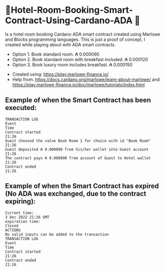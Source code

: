 # 🏡Hotel-Room-Booking-Smart-Contract-Using-Cardano-ADA 🏡
Is a hotel room booking Cardano ADA smart contract created using Marlowe and Blocks programming languages. This is just a proof of concept, I created while playing about with ADA smart contracts.
* Option 1. Book standard room. ₳ 0.000090
* Option 2. Book standard room with breakfast included. ₳ 0.000120
* Option 3. Book luxury room includes breakfast. ₳ 0.000150
- Created using: https://play.marlowe-finance.io/
- Help from: https://docs.cardano.org/marlowe/learn-about-marlowe/ and https://play.marlowe-finance.io/doc/marlowe/tutorials/index.html
## Example of when the Smart Contract has been executed:
```
TRANSACTION LOG
Event
Time
Contract started
21:26
Guest choosed the value Book Room 1 for choice with id "Book Room"
21:26
Guest deposited ₳ 0.000090 from his/her wallet into Guest account
21:26
The contract pays ₳ 0.000090 from account of Guest to Hotel wallet
21:26
Contract ended
21:26
```
## Example of when the Smart Contract has expired (No ADA was exchanged, due to the contract expiring):
```
Current time:
3 Dec 2022 21:26 GMT
expiration time:
Closed
ACTIONS
No valid inputs can be added to the transaction
TRANSACTION LOG
Event
Time
Contract started
21:26
Contract ended
21:26
```
